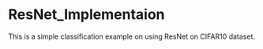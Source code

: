 # ResNet_Implementaion
This is a simple classification example on using ResNet on CIFAR10 dataset.    

